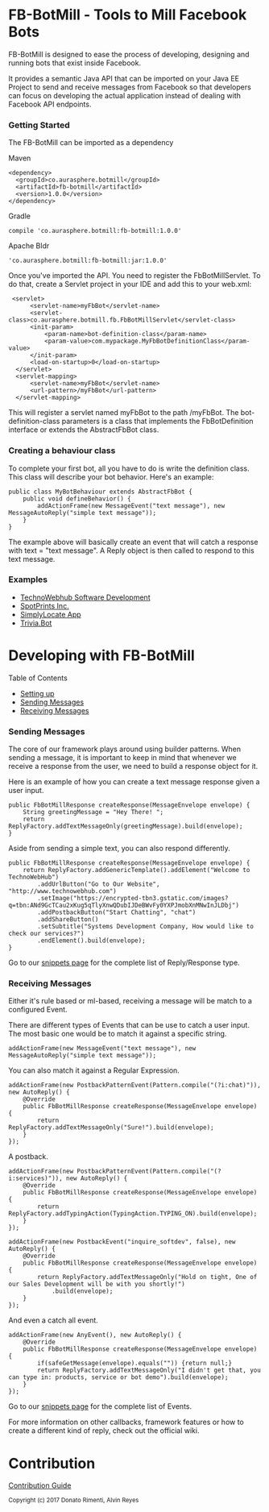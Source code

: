 # FB-BotMill - Tools to Mill Facebook Bots
FB-BotMill is designed to ease the process of developing, designing and running bots that exist inside Facebook. 

It provides a semantic Java API that can be imported on your Java EE Project to send and receive messages from Facebook so that developers can focus on developing the actual application instead of dealing with Facebook API endpoints.

**<h3>Getting Started</h3>**
The FB-BotMill can be imported as a dependency

Maven

	<dependency>
	  <groupId>co.aurasphere.botmill</groupId>
	  <artifactId>fb-botmill</artifactId>
	  <version>1.0.0</version>
	</dependency>

Gradle

	compile 'co.aurasphere.botmill:fb-botmill:1.0.0'

Apache Bldr

	'co.aurasphere.botmill:fb-botmill:jar:1.0.0'
	
	
Once you've imported the API. You need to register the FbBotMillServlet. To do that, create a Servlet project in your IDE and add this to your web.xml:

     <servlet>
		  <servlet-name>myFbBot</servlet-name>
		  <servlet-class>co.aurasphere.botmill.fb.FbBotMillServlet</servlet-class>
		  <init-param>
			  <param-name>bot-definition-class</param-name>
			  <param-value>com.mypackage.MyFbBotDefinitionClass</param-value>
		  </init-param>
		  <load-on-startup>0</load-on-startup>
	  </servlet>
	  <servlet-mapping>
		  <servlet-name>myFbBot</servlet-name>
		  <url-pattern>/myFbBot</url-pattern>
	  </servlet-mapping>

This will register a servlet named myFbBot to the path /myFbBot. The bot-definition-class parameters is a class that implements the FbBotDefinition interface or extends the AbstractFbBot class.

**<h3>Creating a behaviour class</h3>**
To complete your first bot, all you have to do is write the definition class. This class will describe your bot behavior. Here's an example:

	public class MyBotBehaviour extends AbstractFbBot {
		public void defineBehavior() {
			addActionFrame(new MessageEvent("text message"), new MessageAutoReply("simple text message"));
		}
	}

The example above will basically create an event that will catch a response with text = "text message". A Reply object is then called to respond to this text message.

**<h3>Examples</h3>**

* [TechnoWebhub Software Development](https://www.facebook.com/twebhub/?fref=ts)
* [SpotPrints Inc.](https://www.facebook.com/spotprints00/?ref=settings)
* [SimplyLocate App](https://www.facebook.com/SimplyLocate-1209810882431614/?fref=ts)
* [Trivia.Bot](https://www.facebook.com/TriviaBot-338552286519777/)

# Developing with FB-BotMill

Table of Contents
* [Setting up](#setting-up)
* [Sending Messages](#sending-messages)
* [Receiving Messages](#receiving-messages)

**<h3>Sending Messages</h3>**
The core of our framework plays around using builder patterns. When sending a message, it is important to keep in mind that whenever we receive a response from the user, we need to build a response object for it.

Here is an example of how you can create a text message response given a user input.

	public FbBotMillResponse createResponse(MessageEnvelope envelope) {
		String greetingMessage = "Hey There! ";
		return ReplyFactory.addTextMessageOnly(greetingMessage).build(envelope);
	}
					
Aside from sending a simple text, you can also respond differently.

	public FbBotMillResponse createResponse(MessageEnvelope envelope) {
		return ReplyFactory.addGenericTemplate().addElement("Welcome to TechnoWebHub")
			.addUrlButton("Go to Our Website", "http://www.technowebhub.com")
			.setImage("https://encrypted-tbn3.gstatic.com/images?q=tbn:ANd9GcTCau2xKug5qTlyXnwQDubIJDeBWvFy0YXPJmobXnMNwInJLDbj")
			.addPostbackButton("Start Chatting", "chat")
			.addShareButton()
			.setSubtitle("Systems Development Company, How would like to check our services?")
			.endElement().build(envelope);
	}
	
Go to our [snippets page](https://github.com/BotMill/fb-botmill/wiki/Code-Snippets) for the complete list of Reply/Response type.


**<h3>Receiving Messages</h3>**
Either it's rule based or ml-based, receiving a message will be match to a configured Event.

There are different types of Events that can be use to catch a user input. The most basic one would be to match it against a specific string.

	addActionFrame(new MessageEvent("text message"), new MessageAutoReply("simple text message"));

You can also match it against a Regular Expression.

	addActionFrame(new PostbackPatternEvent(Pattern.compile("(?i:chat)")), new AutoReply() {
		@Override
		public FbBotMillResponse createResponse(MessageEnvelope envelope) {
			return ReplyFactory.addTextMessageOnly("Sure!").build(envelope);
		}
	});
	
A postback.

	addActionFrame(new PostbackPatternEvent(Pattern.compile("(?i:services)")), new AutoReply() {
		@Override
		public FbBotMillResponse createResponse(MessageEnvelope envelope) {
			return ReplyFactory.addTypingAction(TypingAction.TYPING_ON).build(envelope);
		}
	});
	
	addActionFrame(new PostbackEvent("inquire_softdev", false), new AutoReply() {
		@Override
		public FbBotMillResponse createResponse(MessageEnvelope envelope) {
			return ReplyFactory.addTextMessageOnly("Hold on tight, One of our Sales Development will be with you shortly!")
				.build(envelope);
		}
	});
		

And even a catch all event.

	addActionFrame(new AnyEvent(), new AutoReply() {
		@Override
		public FbBotMillResponse createResponse(MessageEnvelope envelope) {
			if(safeGetMessage(envelope).equals("")) {return null;}
			return ReplyFactory.addTextMessageOnly("I didn't get that, you can type in: products, service or bot demo").build(envelope);
		}
	});
		
Go to our [snippets page](https://github.com/BotMill/fb-botmill/wiki/Code-Snippets) for the complete list of Events.

For more information on other callbacks, framework features or how to create a different kind of reply, check out the official wiki.

# Contribution

[Contribution Guide](https://github.com/BotMill/fb-botmill/blob/master/CONTRIBUTING.md)

<sub>Copyright (c) 2017 Donato Rimenti, Alvin Reyes</sub>
